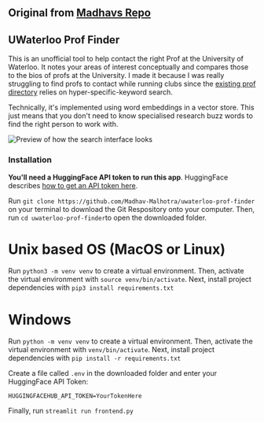 ## Original from [Madhavs Repo](https://github.com/Madhav-Malhotra/uwaterloo-prof-finder)

## UWaterloo Prof Finder

This is an unofficial tool to help contact the right Prof at the University of Waterloo. It notes your areas of interest conceptually and compares those to the bios of profs at the University. I made it because I was really struggling to find profs to contact while running clubs since the [existing prof directory](https://experts.uwaterloo.ca/) relies on hyper-specific-keyword search.

Technically, it's implemented using word embeddings in a vector store. This just means that you don't need to know specialised research buzz words to find the right person to work with. 

![Preview of how the search interface looks](./preview.jpeg)

### Installation
**You'll need a HuggingFace API token to run this app**. HuggingFace describes [how to get an API token here](https://huggingface.co/docs/api-inference/quicktour#get-your-api-token).

Run `git clone https://github.com/Madhav-Malhotra/uwaterloo-prof-finder` on your terminal to download the Git Respository onto your computer. Then, run `cd uwaterloo-prof-finder`to open the downloaded folder. 


# Unix based OS (MacOS or Linux)
Run `python3 -m venv venv` to create a virtual environment. Then, activate the virtual environment with `source venv/bin/activate`. Next, install project dependencies with `pip3 install requirements.txt`

# Windows
Run `python -m venv venv` to create a virtual environment. Then, activate the virtual environment with `venv/bin/activate`. Next, install project dependencies with `pip install -r requirements.txt`

Create a file called `.env` in the downloaded folder and enter your HuggingFace API Token: 
```.env
HUGGINGFACEHUB_API_TOKEN=YourTokenHere
```

Finally, run `streamlit run frontend.py`
